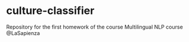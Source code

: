 # culture-classifier
Repository for the first homework of the course Multilingual NLP course @LaSapienza
